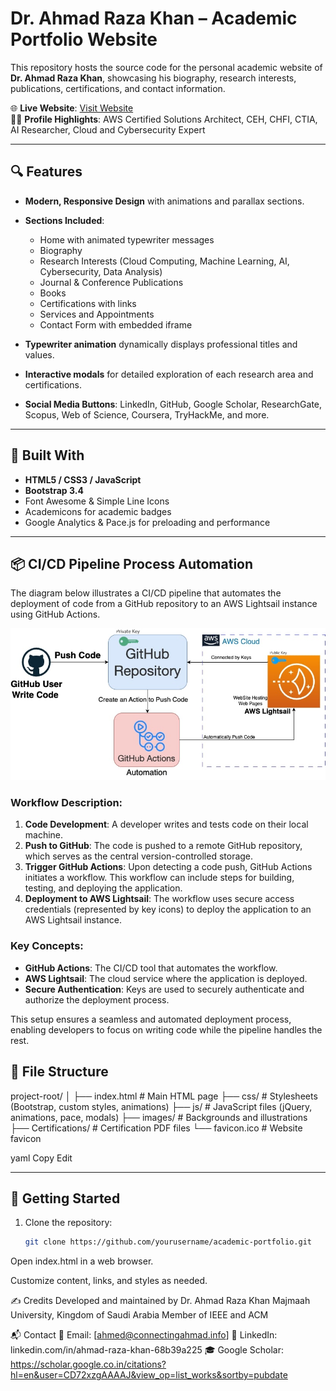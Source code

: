 # Dr. Ahmad Raza Khan – Academic Portfolio Website

This repository hosts the source code for the personal academic website of **Dr. Ahmad Raza Khan**, showcasing his biography, research interests, publications, certifications, and contact information.

🌐 **Live Website**: [Visit Website](https://connectingahmad.info)  
👨‍🏫 **Profile Highlights**: AWS Certified Solutions Architect, CEH, CHFI, CTIA, AI Researcher, Cloud and Cybersecurity Expert

---

## 🔍 Features

- **Modern, Responsive Design** with animations and parallax sections.
- **Sections Included**:
  - Home with animated typewriter messages
  - Biography
  - Research Interests (Cloud Computing, Machine Learning, AI, Cybersecurity, Data Analysis)
  - Journal & Conference Publications
  - Books
  - Certifications with links
  - Services and Appointments
  - Contact Form with embedded iframe

- **Typewriter animation** dynamically displays professional titles and values.
- **Interactive modals** for detailed exploration of each research area and certifications.
- **Social Media Buttons**: LinkedIn, GitHub, Google Scholar, ResearchGate, Scopus, Web of Science, Coursera, TryHackMe, and more.

---

## 🧰 Built With

- **HTML5 / CSS3 / JavaScript**
- **Bootstrap 3.4**
- Font Awesome & Simple Line Icons
- Academicons for academic badges
- Google Analytics & Pace.js for preloading and performance

---
## 📦 CI/CD Pipeline Process Automation

The diagram below illustrates a CI/CD pipeline that automates the deployment of code from a GitHub repository to an AWS Lightsail instance using GitHub Actions.

![CI/CD Pipeline Diagram](CICD.jpg)


### Workflow Description:

1. **Code Development**: A developer writes and tests code on their local machine.
2. **Push to GitHub**: The code is pushed to a remote GitHub repository, which serves as the central version-controlled storage.
3. **Trigger GitHub Actions**: Upon detecting a code push, GitHub Actions initiates a workflow. This workflow can include steps for building, testing, and deploying the application.
4. **Deployment to AWS Lightsail**: The workflow uses secure access credentials (represented by key icons) to deploy the application to an AWS Lightsail instance.

### Key Concepts:

- **GitHub Actions**: The CI/CD tool that automates the workflow.
- **AWS Lightsail**: The cloud service where the application is deployed.
- **Secure Authentication**: Keys are used to securely authenticate and authorize the deployment process.

This setup ensures a seamless and automated deployment process, enabling developers to focus on writing code while the pipeline handles the rest.

## 📁 File Structure

project-root/
│
├── index.html # Main HTML page
├── css/ # Stylesheets (Bootstrap, custom styles, animations)
├── js/ # JavaScript files (jQuery, animations, pace, modals)
├── images/ # Backgrounds and illustrations
├── Certifications/ # Certification PDF files
└── favicon.ico # Website favicon

yaml
Copy
Edit

---

## 🚀 Getting Started

1. Clone the repository:
   ```bash
   git clone https://github.com/yourusername/academic-portfolio.git
Open index.html in a web browser.

Customize content, links, and styles as needed.

✍️ Credits
Developed and maintained by Dr. Ahmad Raza Khan
Majmaah University, Kingdom of Saudi Arabia
Member of IEEE and ACM

📬 Contact
📧 Email: [ahmed@connectingahmad.info]
🔗 LinkedIn: linkedin.com/in/ahmad-raza-khan-68b39a225
🎓 Google Scholar: https://scholar.google.co.in/citations?hl=en&user=CD72xzgAAAAJ&view_op=list_works&sortby=pubdate

